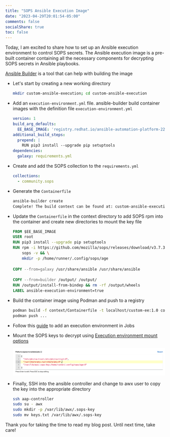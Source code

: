 ```yaml
---
title: "SOPS Ansible Execution Image"
date: "2023-04-29T20:01:54-05:00"
comments: false
socialShare: true
toc: false
---
```



Today, I am excited to share how to set up an Ansible execution environment to control SOPS secrets. The Ansible execution image is a pre-built container containing all the necessary components for decrypting SOPS secrets in Ansible playbooks.

[Ansible Builder](https://ansible-builder.readthedocs.io/en/stable/) is a tool that can help with building the image

* Let's start by creating a new working directory

  ```bash
  mkdir custom-ansible-execution; cd custom-ansible-execution
  ```

* Add an `execution-environment.yml` file. ansible-builder build container images with the definition file `execution-environment.yml`

  ```yaml
  version: 1
  build_arg_defaults:
    EE_BASE_IMAGE: 'registry.redhat.io/ansible-automation-platform-22/ee-supported-rhel8:latest'
  additional_build_steps:
    prepend: |
      RUN pip3 install --upgrade pip setuptools
  dependencies:
    galaxy: requirements.yml
  ```

* Create and add the SOPS collection to the `requirements.yml`

  ```yaml
  collections:
    - community.sops
  ```

* Generate the `Containerfile`

  ```bash
  ansible-builder create
  Complete! The build context can be found at: custom-ansible-execution/context
  ```

* Update the `Containerfile`  in the context directory to add SOPS rpm into the container and create new directories to mount the key file

  ```Dockerfile
  FROM $EE_BASE_IMAGE
  USER root
  RUN pip3 install --upgrade pip setuptools
  RUN rpm -i https://github.com/mozilla/sops/releases/download/v3.7.3/sops-3.7.3-1.x86_64.rpm && \
      sops -v && \
      mkdir -p /home/runner/.config/sops/age
      
  COPY --from=galaxy /usr/share/ansible /usr/share/ansible

  COPY --from=builder /output/ /output/
  RUN /output/install-from-bindep && rm -rf /output/wheels
  LABEL ansible-execution-environment=true
  ```

* Build the container image using Podman and push to a registry

  ```bash
  podman build -f context/Containerfile -t localhost/custom-ee:1.0 context
  podman push ...
  ```

* Follow this [guide](https://docs.ansible.com/automation-controller/latest/html/userguide/execution_environments.html#use-an-execution-environment-in-jobs) to add an execution environment in Jobs

* Mount the SOPS keys to decrypt using [Execution environment mount options](https://docs.ansible.com/automation-controller/latest/html/userguide/execution_environments.html#execution-environment-mount-options)

  ![Jobs Settings](jobs-setting.png)

* Finally, SSH into the ansible controller and change to awx user to copy the key into the appropriate directory

  ```bash
  ssh aap-controller
  sudo su - awx
  sudo mkdir -p /var/lib/awx/.sops-key
  sudo mv keys.txt /var/lib/awx/.sops-key 
  ```

Thank you for taking the time to read my blog post. Until next time, take care!
